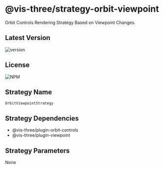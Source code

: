 # @vis-three/strategy-orbit-viewpoint

Orbit Controls Rendering Strategy Based on Viewpoint Changes.

## Latest Version

<img alt="version" src="https://img.shields.io/npm/v/@vis-three/strategy-orbit-viewpoint">

## License

<img alt="NPM" src="https://img.shields.io/npm/l/@vis-three/strategy-orbit-viewpoint?color=blue">

## Strategy Name

`OrbitViewpointStrategy`

## Strategy Dependencies

- @vis-three/plugin-orbit-controls
- @vis-three/plugin-viewpoint

## Strategy Parameters

None
